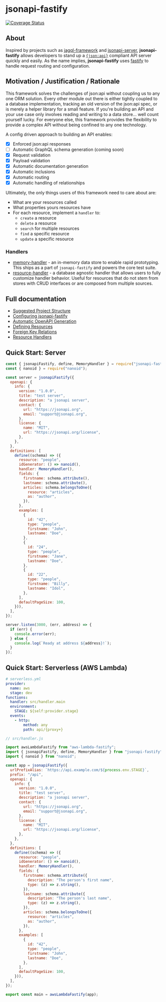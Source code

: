 # jsonapi-fastify

[![Coverage Status](https://coveralls.io/repos/github/nisimpson/jsonapi-fastify/badge.svg?branch=main)](https://coveralls.io/github/nisimpson/jsonapi-fastify?branch=main)

## About

Inspired by projects such as [jagql-framework](https://github.com/jagql/framework) and [jsonapi-server](https://github.com/holidayextras/jsonapi-server), **jsonapi-fastify** allows developers to stand up a [`{json:api}`](https://jsonapi.org) compliant API server quickly and easily. As the name implies, **jsonapi-fastify** uses [fastify](https://www.fastify.io/) to handle request routing and configuration.

## Motivation / Justification / Rationale

This framework solves the challenges of json:api without coupling us to any one ORM solution. Every other module out there is either tightly coupled to a database implementation, tracking an old version of the json:api spec, or is merely a helper library for a small feature. If you're building an API and your use case only involves reading and writing to a data store... well count yourself lucky. For everyone else, this framework provides the flexibility to provide a complex API without being confined to any one technology.

A config driven approach to building an API enables:

- [x] Enforced json:api responses
- [ ] Automatic GraphQL schema generation (coming soon)
- [x] Request validation
- [x] Payload validation
- [x] Automatic documentation generation
- [x] Automatic inclusions
- [x] Automatic routing
- [x] Automatic handling of relationships

Ultimately, the only things users of this framework need to care about are:

- What are your resources called
- What properties yours resources have
- For each resource, implement a `handler` to:
  - `create` a resource
  - `delete` a resource
  - `search` for multiple resources
  - `find` a specific resource
  - `update` a specific resource

### Handlers

- [memory-handler](src/handlers/MemoryHandler.ts) - an in-memory data store to enable rapid prototyping.
  This ships as a part of `jsonapi-fastify` and powers the core test suite.
- [resource-handler](src/handlers/ResourceHandler.ts) - a database agnostic handler that allows users to fully customize handler behavior.
  Useful for resources that do not stem from stores with CRUD interfaces or are composed from multiple sources.

## Full documentation

- [Suggested Project Structure](../docs/suggested-project-structure.md)
- [Configuring jsonapi-fastify](../docs/configuration.md)
- [Automatic OpenAPI Generation](../docs/openapi.md)
- [Defining Resources](../docs/resources.md)
- [Foreign Key Relations](../docs/foreign-relations.md)
- [Resource Handlers](../docs/handlers.md)

## Quick Start: Server

```javascript
const { jsonapiFastify, define, MemoryHandler } = require("jsonapi-fastify");
const { nanoid } = require("nanoid");

const server = jsonapiFastify({
  openapi: {
    info: {
      version: "1.0.0",
      title: "test server",
      description: "a jsonapi server",
      contact: {
        url: "https://jsonapi.org",
        email: "support@jsonapi.org",
      },
      license: {
        name: "MIT",
        url: "https://jsonapi.org/license",
      },
    },
  },
  definitions: [
    define((schema) => ({
      resource: "people",
      idGenerator: () => nanoid(),
      handler: MemoryHandler(),
      fields: {
        firstname: schema.attribute(),
        lastname: schema.attribute(),
        articles: schema.belongsToOne({
          resource: "articles",
          as: "author",
        }),
      },
      examples: [
        {
          id: "42",
          type: "people",
          firstname: "John",
          lastname: "Doe",
        },
        {
          id: "24",
          type: "people",
          firstname: "Jane",
          lastname: "Doe",
        },
        {
          id: "22",
          type: "people",
          firstname: "Billy",
          lastname: "Idol",
        },
      ],
      defaultPageSize: 100,
    })),
  ],
});

server.listen(3000, (err, address) => {
  if (err) {
    console.error(err);
  } else {
    console.log(`Ready at address ${address}!`);
  }
});
```

## Quick Start: Serverless (AWS Lambda)

```yaml
# serverless.yml
provider:
  name: aws
  stage: dev
functions:
  handler: src/handler.main
  environment:
    STAGE: ${self:provider.stage}
  events:
    - http:
        method: any
        path: api/{proxy+}
```

```javascript
// src/handler.js

import awsLambdaFastify from "aws-lambda-fastify";
import { jsonapiFastify, define, MemoryHandler } from "jsonapi-fastify";
import { nanoid } from "nanoid";

const app = jsonapiFastify({
  urlPrefixAlias: `https://api.example.com/${process.env.STAGE}`,
  prefix: "/api",
  openapi: {
    info: {
      version: "1.0.0",
      title: "test server",
      description: "a jsonapi server",
      contact: {
        url: "https://jsonapi.org",
        email: "support@jsonapi.org",
      },
      license: {
        name: "MIT",
        url: "https://jsonapi.org/license",
      },
    },
  },
  definitions: [
    define((schema) => ({
      resource: "people",
      idGenerator: () => nanoid(),
      handler: MemoryHandler(),
      fields: {
        firstname: schema.attribute({
          description: "The person's first name",
          type: (z) => z.string(),
        }),
        lastname: schema.attribute({
          description: "The person's last name",
          type: (z) => z.string(),
        }),
        articles: schema.belongsToOne({
          resource: "articles",
          as: "author",
        }),
      },
      examples: [
        {
          id: "42",
          type: "people",
          firstname: "John",
          lastname: "Doe",
        },
      ],
      defaultPageSize: 100,
    })),
  ],
});

export const main = awsLambdaFastify(app);
```
